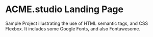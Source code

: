# ACME.studio Landing Page

Sample Project illustrating the use of HTML semantic tags, and CSS Flexbox. It includes some Google Fonts, and also Fontawesome.
